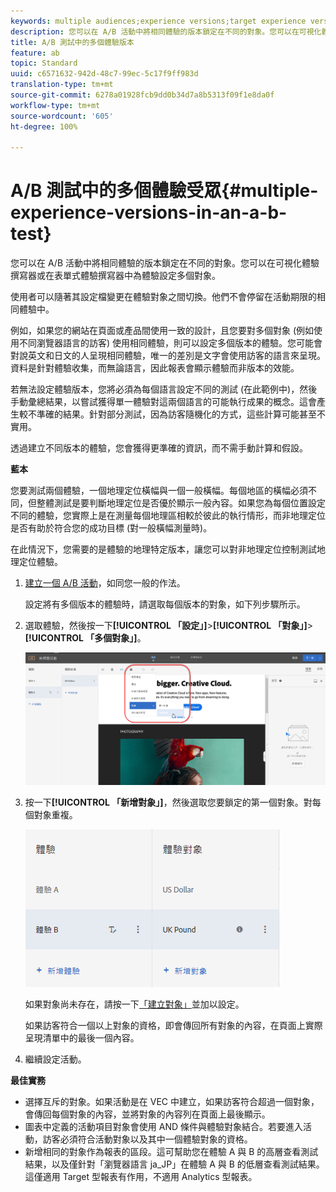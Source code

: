 ```yaml
---
keywords: multiple audiences;experience versions;target experience versions
description: 您可以在 A/B 活動中將相同體驗的版本鎖定在不同的對象。您可以在可視化體驗撰寫器或在表單式體驗撰寫器中為體驗設定多個對象。
title: A/B 測試中的多個體驗版本
feature: ab
topic: Standard
uuid: c6571632-942d-48c7-99ec-5c17f9ff983d
translation-type: tm+mt
source-git-commit: 6278a01928fcb9dd0b34d7a8b5313f09f1e8da0f
workflow-type: tm+mt
source-wordcount: '605'
ht-degree: 100%

---
```



# A/B 測試中的多個體驗受眾{#multiple-experience-versions-in-an-a-b-test}

您可以在 A/B 活動中將相同體驗的版本鎖定在不同的對象。您可以在可視化體驗撰寫器或在表單式體驗撰寫器中為體驗設定多個對象。

使用者可以隨著其設定檔變更在體驗對象之間切換。他們不會停留在活動期限的相同體驗中。

例如，如果您的網站在頁面或產品間使用一致的設計，且您要對多個對象 (例如使用不同瀏覽器語言的訪客) 使用相同體驗，則可以設定多個版本的體驗。您可能會對說英文和日文的人呈現相同體驗，唯一的差別是文字會使用訪客的語言來呈現。資料是針對體驗收集，而無論語言，因此報表會顯示體驗而非版本的效能。

若無法設定體驗版本，您將必須為每個語言設定不同的測試 (在此範例中)，然後手動彙總結果，以嘗試獲得單一體驗對這兩個語言的可能執行成果的概念。這會產生較不準確的結果。針對部分測試，因為訪客隨機化的方式，這些計算可能甚至不實用。

透過建立不同版本的體驗，您會獲得更準確的資訊，而不需手動計算和假設。

**藍本**

您要測試兩個體驗，一個地理定位橫幅與一個一般橫幅。每個地區的橫幅必須不同，但整體測試是要判斷地理定位是否優於顯示一般內容。如果您為每個位置設定不同的體驗，您實際上是在測量每個地理區相較於彼此的執行情形，而非地理定位是否有助於符合您的成功目標 (對一般橫幅測量時)。

在此情況下，您需要的是體驗的地理特定版本，讓您可以對非地理定位控制測試地理定位體驗。

1. [建立一個 A/B 活動](/help/c-activities/t-test-ab/t-test-create-ab/test-create-ab.md)，如同您一般的作法。

   設定將有多個版本的體驗時，請選取每個版本的對象，如下列步驟所示。

1. 選取體驗，然後按一下&#x200B;**[!UICONTROL 「設定」]**>**[!UICONTROL 「對象」]**>**[!UICONTROL 「多個對象」]**。

   ![多個受眾選項](/help/c-activities/t-test-ab/t-test-create-ab/assets/multiple-audiences-new.png)

1. 按一下&#x200B;**[!UICONTROL 「新增對象」]**，然後選取您要鎖定的第一個對象。對每個對象重複。

   ![](assets/exp-versions.png)

   如果對象尚未存在，請按一下[「建立對象」](../../../c-target/c-audiences/create-audience.md#task_E18BD77A9A8F4ED0AC50569F94556558)並加以設定。

   如果訪客符合一個以上對象的資格，即會傳回所有對象的內容，在頁面上實際呈現清單中的最後一個內容。

1. 繼續設定活動。

**最佳實務**

* 選擇互斥的對象。如果活動是在 VEC 中建立，如果訪客符合超過一個對象，會傳回每個對象的內容，並將對象的內容列在頁面上最後顯示。
* 圖表中定義的活動項目對象會使用 AND 條件與體驗對象結合。若要進入活動，訪客必須符合活動對象以及其中一個體驗對象的資格。
* 新增相同的對象作為報表的區段。這可幫助您在體驗 A 與 B 的高層查看測試結果，以及僅針對「瀏覽器語言 ja_JP」在體驗 A 與 B 的低層查看測試結果。這僅適用 Target 型報表有作用，不適用 Analytics 型報表。

